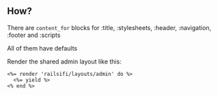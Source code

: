 ## How?

There are `content_for` blocks for :title, :stylesheets, :header, :navigation, :footer and :scripts

All of them have defaults

Render the shared admin layout like this:

```
<%= render 'railsifi/layouts/admin' do %>
  <%= yield %>
<% end %>
```
